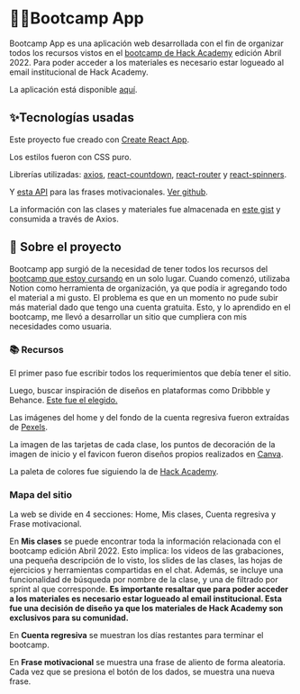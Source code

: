 # 👩‍💻Bootcamp App

Bootcamp App es una aplicación web desarrollada con el fin de organizar todos los recursos vistos en el [bootcamp de Hack Academy](https://ha.dev/cursos/coding-bootcamp) edición Abril 2022. Para poder acceder a los materiales es necesario estar logueado al email institucional de Hack Academy.

La aplicación está disponible [aquí](https://bootcampapp.netlify.app/).


## ✨Tecnologías usadas

Este proyecto fue creado con [Create React App](https://github.com/facebook/create-react-app). 

Los estilos fueron con CSS puro. 

Librerías utilizadas: 
    [axios](https://www.npmjs.com/package/axios),
    [react-countdown](https://www.npmjs.com/package/react-countdown), 
    [react-router](https://reactrouter.com/) y 
    [react-spinners](https://www.npmjs.com/package/react-spinners).

Y [esta API](https://type.fit/api/quotes) para las frases motivacionales. [Ver github](https://github.com/ssokurenko/quotes-react-app).

La información con las clases y materiales fue almacenada en [este gist](https://gist.github.com/flofal/e625dcdf0ff1568e859ebaf99b211607) y consumida a través de Axios.


## 📝 Sobre el proyecto

Bootcamp app surgió de la necesidad de tener todos los recursos del [bootcamp que estoy cursando](https://ha.dev/cursos/coding-bootcamp) en un solo lugar. Cuando comenzó, utilizaba Notion como herramienta de organización, ya que podía ir agregando todo el material a mi gusto. El problema es que en un momento no pude subir más material dado que tengo una cuenta gratuita. Esto, y lo aprendido en el bootcamp, me llevó a desarrollar un sitio que cumpliera con mis necesidades como usuaria.


### 📚 Recursos
El primer paso fue escribir todos los requerimientos que debía tener el sitio. 

Luego, buscar inspiración de diseños en plataformas como Dribbble y Behance. [Este fue el elegido.](https://dribbble.com/shots/15268795-Learning-platform-Web-app)

Las imágenes del home y del fondo de la cuenta regresiva fueron extraídas de [Pexels](https://www.pexels.com/es-es/@thisisengineering/).

La imagen de las tarjetas de cada clase, los puntos de decoración de la imagen de inicio y el favicon fueron diseños propios realizados en [Canva](https://canva.com/).

La paleta de colores fue siguiendo la de [Hack Academy](https://ha.dev/).

### Mapa del sitio
La web se divide en 4 secciones: Home, Mis clases, Cuenta regresiva y Frase motivacional. 

En **Mis clases** se puede encontrar toda la información relacionada con el bootcamp edición Abril 2022. Esto implica: los videos de las grabaciones, una pequeña descripción de lo visto, los slides de las clases, las hojas de ejercicios y herramientas compartidas en el chat. Además, se incluye una funcionalidad de búsqueda por nombre de la clase, y una de filtrado por sprint al que corresponde. **Es importante resaltar que para poder acceder a los materiales es necesario estar logueado al email institucional. Esta fue una decisión de diseño ya que los materiales de Hack Academy son exclusivos para su comunidad.**

En **Cuenta regresiva** se muestran los días restantes para terminar el bootcamp.

En **Frase motivacional** se muestra una frase de aliento de forma aleatoria. Cada vez que se presiona el botón de los dados, se muestra una nueva frase. 
